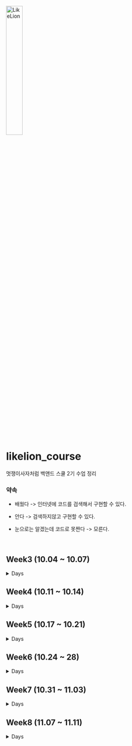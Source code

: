 <img src="https://user-images.githubusercontent.com/101695482/193738973-d6a68b74-cc8f-4486-b068-301374dc4ef6.jpg" width="30%" height="30%" title="LikeLion" alt="LikeLion"></img>
# likelion_course
멋쟁이사자처럼 백앤드 스쿨 2기 수업 정리

### 약속
 - 배웠다 -> 인터넷에 코드를 검색해서 구현할 수 있다.
 - 안다 -> 검색하지않고 구현할 수 있다.


 - 눈으로는 알겠는데 코드로 못짠다 -> 모른다.
<br>

## Week3 (10.04 ~ 10.07) 
<details><summary> Days </summary>

### day 2
 - git, github, source tree
 - Array
 - 화폐 매수를 구하는 프로그램 
 - 코드업 (코딩테스트)
   + 1156 : 짝수와 홀수
   + 1161 : 홀수와 짝수 그리고 더하기
   
### day 3
 - Intellij github Java Project 빌드
   + branch
   + git remote swap
 - Class 사용 이유
   + Constructor
   + calculator 구현
     + interface 사용
 - Collection
   - List
     - ArrayList

### day 4
- Collection
    - List
        - ArrayList
    - map
    - set
      - HashSet
        - Deduplication alphabet, number
- File
  - Read
      - one Byte Read
      - N Byte Read
      - Line Read

### day 5
- 대용량 데이터 처리
  - 2021 서울에서 가장 많이 이사간 지역 분석

</details>

## Week4 (10.11 ~ 10.14) 
<details><summary> Days </summary>

### day 2
 - Programmers
   - 자릿수 더하기
 - Code Up
   - C1278, 1620
 - AWS
   - Docker
     - MySQL 연결
   - Xshell
 - MySQL
   - create table
   - insert values

### day 3
- Algorithm
  - Code Up
    - getMaxOrMin
      - C1278, 1620
- 대용량 데이터 가공
  - MySQL
    - 서울시 병의원 데이터
  - Parse OOP 활용

### day 4
- Algorithm
    - Sort
      - bubble Sort
- 대용량 데이터 가공
  - TDD
  - DB Insert
  - parse

### day 5
- Algorithm
  - Sort
    - Insertion Sort
</details>

## Week5 (10.17 ~ 10.21)

<details><summary> Days </summary>

### day 1
- Algorithm
  - RepeatWrite
- codeup
  - c1443
- DB & Gradle 연결
  - select, insert

### day 2
- Algorithm
  - 정사각형, 직사각형 그리기
- codeup
    - c1859

### day 3
- Data Structure
    - Stack
      - push()
      - pop()
- codeup
    - c1859
- Spring 연결
  - Inversion of Control
- Single Ton Pattern
- 
### day 4
- Data Structure
    - Stack
      - isEmpty()
      - EmptyStackException

- Spring
  - TDD

### day 5
- Stack
  - codeup
  - programmers
- Spring
  - 전략 패턴
</details>

## Week6 (10.24 ~ 28)

<details>
<summary> Days </summary>

### day 1
- Algorithm
  - PriorityQueue
- Programmers
  - p42746
- Spring

### day 2
- Algorithm
  - Hash
- Programmers
  - p42576
- Spring
  - 토비의 스프링 1 ~ 3장 복습

### day 3
- Algorithm
  - Hash
    - Node 추가
- Spring
### day 3
- Algorithm
  - Hash
    - Node 추가
- Spring

### day 4
- Algorithm
  - Hash
    - Programmers
      - p 42576
- Spring
  - Get, Post, Put, Delete
  - Swagger

### day 5
- Algorithm
  - Hash
    - Programmers
      - p 1845
- Spring
  - Logger
  - ORM(Object Relational Mapping)
</details>

## Week7 (10.31 ~ 11.03)

<details>
<summary> Days </summary>

### day 1
- Algorithm
    - bruteforce
- Programmers
    - 42840
- Spring
  - lineParser

### day 2
- Algorithm
  - Prime Number
    - Strategy
- DB
  - Delete, Select

### day 3
- Algorithm
    - Prime Number
        - 에라토스테네스의 체
- DB
    - Delete, Select
### day 4
- Algorithm
    - Prime Number
        - 에라토스테네스의 체
- Docker
  - image
  - container
  - WordPress
  - option
    - -it -i -t -d -p -e
  - Priority, Property
  - volume
</details>

## Week8 (11.07 ~ 11.11)

<details>
<summary> Days </summary>

### day 1
- Programmers
  - 12947
  - 12910 
- Spring
    - lineParser

### day 2
- algorithm
  - binary search
    - c3001
</details>